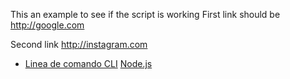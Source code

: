 This an example to see if the script is working
First link should be http://google.com

Second link http://instagram.com

* [Linea de comando CLI](https://medium.com/netscape/a-guide-to-create-a-nodejs-command-line-package-c2166ad0452e)
[Node.js](https://nodejs.org/es/) 

